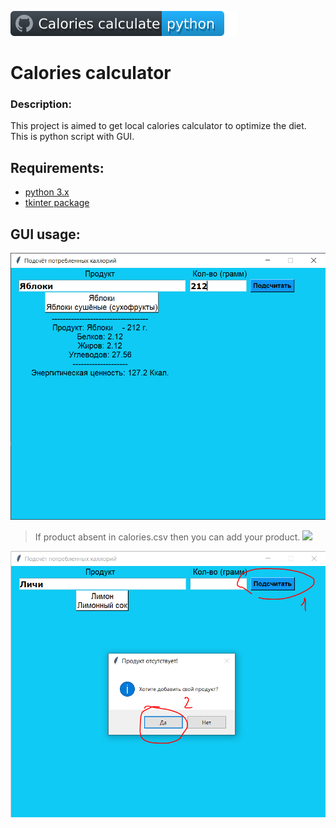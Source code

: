 ![CCalc_Badge](/src/docs/badge_cc.svg)
# Calories calculator

### Description:
This project is aimed to get local calories calculator to optimize the diet.
This is python script with GUI.

## Requirements:
- [python 3.x](https://www.python.org/downloads/)
- [tkinter package](https://docs.python.org/3/library/tkinter.html)



## GUI usage:
![](/src/docs/calories_gui.png)

> If product absent in calories.csv then you can add your product.
![](/src/docs/calories_gui_1.PNG)

![](/src/docs/calories_gui_2.png)
